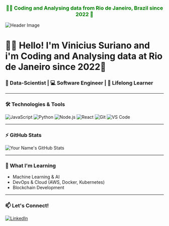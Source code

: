 
<h3 style="color: green;" align="center">🌴🦜 Coding and Analysing data from Rio de Janeiro, Brazil since 2022 🌴</h3>
<!-- Green-Themed Stylish GitHub Profile README -->

![Header Image](https://via.placeholder.com/1000x300/2ecc71/ffffff?text=Welcome+to+My+GitHub+Profile)

# 🌴🦜 Hello! I'm Vinicius Suriano and i'm Coding and Analysing data at Rio de Janeiro since 2022🌴

### 🚀 Data-Scientist | 💻 Software Engineer | 🌱 Lifelong Learner

---

### 🛠️ Technologies & Tools
![JavaScript](https://img.shields.io/badge/-JavaScript-2ecc71?style=flat-square&logo=javascript&logoColor=ffffff)
![Python](https://img.shields.io/badge/-Python-2ecc71?style=flat-square&logo=python&logoColor=ffffff)
![Node.js](https://img.shields.io/badge/-Node.js-2ecc71?style=flat-square&logo=node.js&logoColor=ffffff)
![React](https://img.shields.io/badge/-React-2ecc71?style=flat-square&logo=react&logoColor=ffffff)
![Git](https://img.shields.io/badge/-Git-2ecc71?style=flat-square&logo=git&logoColor=ffffff)
![VS Code](https://img.shields.io/badge/-VS_Code-2ecc71?style=flat-square&logo=visual-studio-code&logoColor=ffffff)

---

### ⚡ GitHub Stats

![Your Name's GitHub Stats](https://github-readme-stats.vercel.app/api?username=yourusername&show_icons=true&theme=radical&title_color=2ecc71&icon_color=ffffff&bg_color=00000000)

---

### 🌱 What I'm Learning

- Machine Learning & AI
- DevOps & Cloud (AWS, Docker, Kubernetes)
- Blockchain Development

---

### 📫 Let's Connect!

[![LinkedIn](https://img.shields.io/badge/-LinkedIn-2ecc71?style=flat-square&logo=linkedin&logoColor=ffffff)](https://linkedin.com/in/vinicius-suriano)



